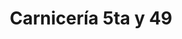 ---
title: "Carnicería 5ta y 49"
url: /san-antonio-de-los-banos/carniceria-5ta-y-49/
shop: carnicero
---